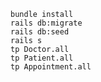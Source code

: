 
    bundle install
    rails db:migrate
    rails db:seed
    rails s
    tp Doctor.all
    tp Patient.all
    tp Appointment.all
